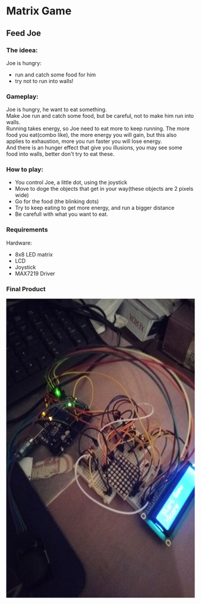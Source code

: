 # Matrix Game

## Feed Joe

### The ideea:<br>
<p>Joe is hungry:</p>
<ul>
<li>run and catch some food for him</li>
<li>try not to run into walls!</li>
</ul>

### Gameplay:<br>
Joe is hungry, he want to eat something.<br>
Make Joe run and catch some food, but be careful, not to make him run into walls.<br>
Running takes energy, so Joe need to eat more to keep running.
The more food you eat(combo like), the more energy you will gain, but this also
applies to exhaustion, more you run faster you will lose energy.<br>
And there is an hunger effect that give you illusions, you may see some food into walls, 
better don't try to eat these.

### How to play:
<ul>
<li> You control Joe, a little dot, using the joystick </li>
<li> Move to doge the objects that get in your way(these objects are 2 pixels wide) </li>
<li> Go for the food (the blinking dots) </li>
<li> Try to keep eating to get more energy, and run a bigger distance</li>
<li> Be carefull with what you want to eat.</li>
</ul>

### Requirements
Hardware:
<ul>
<li> 8x8 LED matrix </li>
<li> LCD </li>
<li> Joystick </li>
<li> MAX7219 Driver </li>
</ul>

### Final Product
<img src="images/matrix_picture3.jpg" width=600, height=800>
